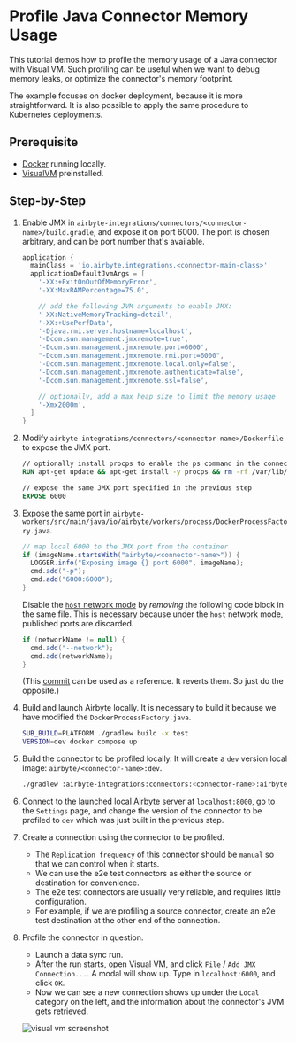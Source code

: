 # Profile Java Connector Memory Usage

This tutorial demos how to profile the memory usage of a Java connector with Visual VM. Such profiling can be useful when we want to debug memory leaks, or optimize the connector's memory footprint.

The example focuses on docker deployment, because it is more straightforward. It is also possible to apply the same procedure to Kubernetes deployments.

## Prerequisite
- [Docker](https://www.docker.com/products/personal) running locally.
- [VisualVM](https://visualvm.github.io/) preinstalled.

## Step-by-Step
1. Enable JMX in `airbyte-integrations/connectors/<connector-name>/build.gradle`, and expose it on port 6000. The port is chosen arbitrary, and can be port number that's available.

    ```gradle
    application {
      mainClass = 'io.airbyte.integrations.<connector-main-class>'
      applicationDefaultJvmArgs = [
        '-XX:+ExitOnOutOfMemoryError',
        '-XX:MaxRAMPercentage=75.0',

        // add the following JVM arguments to enable JMX:
        '-XX:NativeMemoryTracking=detail',
        '-XX:+UsePerfData',
        '-Djava.rmi.server.hostname=localhost',
        '-Dcom.sun.management.jmxremote=true',
        '-Dcom.sun.management.jmxremote.port=6000',
        "-Dcom.sun.management.jmxremote.rmi.port=6000",
        '-Dcom.sun.management.jmxremote.local.only=false',
        '-Dcom.sun.management.jmxremote.authenticate=false',
        '-Dcom.sun.management.jmxremote.ssl=false',

        // optionally, add a max heap size to limit the memory usage
        '-Xmx2000m',
      ]
   }
   ```

2. Modify `airbyte-integrations/connectors/<connector-name>/Dockerfile` to expose the JMX port.

    ```dockerfile
    // optionally install procps to enable the ps command in the connector container
    RUN apt-get update && apt-get install -y procps && rm -rf /var/lib/apt/lists/*

    // expose the same JMX port specified in the previous step
    EXPOSE 6000
    ```

3. Expose the same port in `airbyte-workers/src/main/java/io/airbyte/workers/process/DockerProcessFactory.java`.

    ```java
    // map local 6000 to the JMX port from the container
    if (imageName.startsWith("airbyte/<connector-name>")) {
      LOGGER.info("Exposing image {} port 6000", imageName);
      cmd.add("-p");
      cmd.add("6000:6000");
    }
    ```

    Disable the [`host` network mode](https://docs.docker.com/network/host/) by _removing_ the following code block in the same file. This is necessary because under the `host` network mode, published ports are discarded.

    ```java
    if (networkName != null) {
      cmd.add("--network");
      cmd.add(networkName);
    }
    ```

   (This [commit](https://github.com/airbytehq/airbyte/pull/10394/commits/097ec57869a64027f5b7858aa8bb9575844e8b76) can be used as a reference. It reverts them. So just do the opposite.)

4. Build and launch Airbyte locally. It is necessary to build it because we have modified the `DockerProcessFactory.java`.

    ```sh
    SUB_BUILD=PLATFORM ./gradlew build -x test
    VERSION=dev docker compose up
    ```

5. Build the connector to be profiled locally. It will create a `dev` version local image: `airbyte/<connector-name>:dev`.

    ```sh
    ./gradlew :airbyte-integrations:connectors:<connector-name>:airbyteDocker
    ```

6. Connect to the launched local Airbyte server at `localhost:8000`, go to the `Settings` page, and change the version of the connector to be profiled to `dev` which was just built in the previous step.

7. Create a connection using the connector to be profiled.
    - The `Replication frequency` of this connector should be `manual` so that we can control when it starts.
    - We can use the e2e test connectors as either the source or destination for convenience.
    - The e2e test connectors are usually very reliable, and requires little configuration.
    - For example, if we are profiling a source connector, create an e2e test destination at the other end of the connection.

8. Profile the connector in question.
    - Launch a data sync run.
    - After the run starts, open Visual VM, and click `File` / `Add JMX Connection...`. A modal will show up. Type in `localhost:6000`, and click `OK`.
    - Now we can see a new connection shows up under the `Local` category on the left, and the information about the connector's JVM gets retrieved.

    ![visual vm screenshot](https://visualvm.github.io/images/visualvm_screenshot_20.png)

